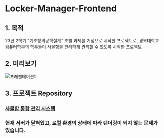 # Locker-Manager-Frontend
## 1. 목적
23년 2학기 "기초창의공학설계" 조별 과제를 기점으로 시작한 프로젝트로, 경북대학교 컴퓨터학부의 학우들이 사물함을 편리하게 관리할 수 있도록 시작한 프로젝트

## 2. 미리보기
![프레젠테이션1](https://github.com/bbong8/locker-manager-frontend/assets/131629563/641bd62b-24a2-42ec-8413-9ad9388fdace)


## 3. 프로젝트 Repository
### [사물함 통합 관리 시스템](https://github.com/creative-engineering-design-gui)

### 현재 서버가 닫혀있고, 로컬 환경의 상태에 따라 렌더링이 되지 않는 문제가 있습니다.
